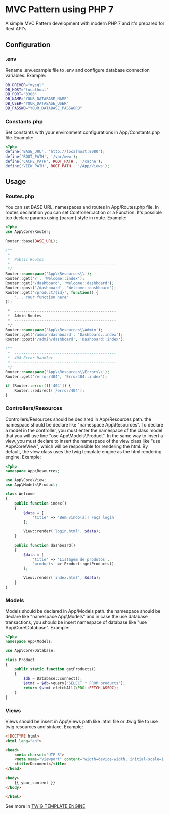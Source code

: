 # MVC Pattern using PHP 7
A simple MVC Pattern development with modern PHP 7 and it's prepared for Rest API's.

## Configuration
### .env
Rename .env.example file to .env and configure database connection variables.
Example:
```sh
DB_DRIVER="mysql"
DB_HOST="localhost"
DB_PORT="3306"
DB_NAME="YOUR_DATABASE_NAME"
DB_USER="YOUR_DATABASE_USER"
DB_PASSWD="YOUR_DATABASE_PASSWORD"
 ```
 
 ### Constants.php
Set constants with your environment configurations in App/Constants.php file.
Example:
```php
<?php
define('BASE_URL', 'http://localhost:8080');
define('ROOT_PATH', '/var/www');
define('CACHE_PATH', ROOT_PATH . '/cache');
define('VIEW_PATH', ROOT_PATH . '/App/Views');
```

## Usage
### Routes.php
You can set BASE URL, namespaces and routes in App/Routes.php file. In routes declaration you can set Controller::action or a Function. It's possible too declare params using {param} style in route.
Example:
```php
<?php
use App\Core\Router;

Router::base(BASE_URL);

/**
 *  ---------------------------------------------
 *  Public Routes
 *  ---------------------------------------------
 */
Router::namespace('App\\Resources\\');
Router::get('/', 'Welcome::index');
Router::get('/dashboard', 'Welcome::dashboard');
Router::post('/dashboard', 'Welcome::dashboard');
Router::get('/product/{id}', function() {
    '... Your function here'
});

 *  ---------------------------------------------
 *  Admin Routes
 *  ---------------------------------------------
 */
Router::namespace('App\\Resources\\Admin');
Router::get('/admin/dashboard', 'Dashboard::index');
Router::post('/admin/dashboard', 'Dashboard::index');

/**
 *  ---------------------------------------------
 *  404 Error Handler
 * ----------------------------------------------
 */
Router::namespace('App\\Resources\\Errors\\');
Router::get('/error/404', 'Error404::index');

if (Router::error()['404']) {
    Router::redirect('/error/404');
}

```

### Controllers/Resources
Controllers/Resources should be declared in App/Resources path. the namespace should be declare like "namespace App\Resources". To declare a model in the controller, you must enter the namespace of the class model that you will use line "use App\Models\Product". In the same way to insert a view, you must declare to insert the namespace of the view class like "use App\Core\View", which will be responsible for rendering the html. By default, the view class uses the twig template engine as the html rendering engine.
Example:
```php
<?php
namespace App\Resources;

use App\Core\View;
use App\Models\Product;

class Welcome
{
    public function index()
    {
        $data = [
            'title' => 'Bem vindo(a)! Faça login'
        ];

        View::render('login.html', $data);
    }

    public function dashboard()
    {
        $data = [
            'title' => 'Listagem de produtos',
            'products' => Product::getProducts()
        ];

        View::render('index.html', $data);
    }
}
```

### Models
Models should be declared in App/Models path. the namespace should be declare like "namespace App\Models" and in case the use database transactions, you should be insert namespace of database like "use App\Core\Database".
Example:
```php
<?php
namespace App\Models;

use App\Core\Database;

class Product
{
    public static function getProducts()
    {
        $db = Database::connect();
        $stmt = $db->query("SELECT * FROM products");
        return $stmt->fetchAll(\PDO::FETCH_ASSOC);
    }
}
```
### Views
Views should be insert in App\Views path like .html file or .twig file to use twig resources and sintaxe.
Example:
```html
<!DOCTYPE html>
<html lang="en">

<head>
    <meta charset="UTF-8">
    <meta name="viewport" content="width=device-width, initial-scale=1.0">
    <title>Document</title>
</head>

<body>
    {{ your_content }}
</body>

</html>
```
See more in [TWIG TEMPLATE ENGINE](https://twig.symfony.com/)
